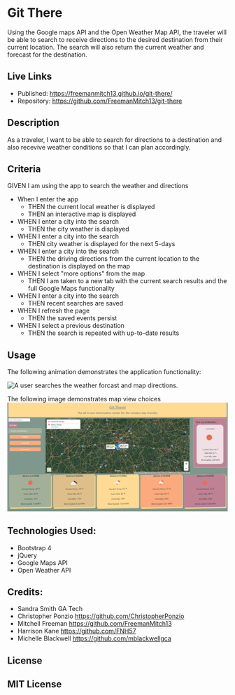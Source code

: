 # Git There
Using the Google maps API and the Open Weather Map API, the traveler will be able to search to receive directions to the desired destination from their current location. The search will also return the current weather and forecast for the destination.  

## Live Links
* Published: https://freemanmitch13.github.io/git-there/ 
* Repository: https://github.com/FreemanMitch13/git-there

## Description
As a traveler, I want to be able to search for directions to a destination and also recevive weather conditions so that I can plan accordingly. 

## Criteria
GIVEN I am using the app to search the weather and directions
* When I enter the app
    * THEN the current local weather is displayed
    * THEN an interactive map is displayed
* WHEN I enter a city into the search
    * THEN the city weather is displayed
* WHEN I enter a city into the search
    * THEN city weather is displayed for the next 5-days
* WHEN I enter a city into the search
    * THEN the driving directions from the current location to the destination is displayed on the map
* WHEN I select "more options" from the map
    * THEN I am taken to a new tab with the current search results and the full Google Maps functionality
* WHEN I enter a city into the search
    * THEN recent searches are saved
* WHEN I refresh the page
    * THEN the saved events persist
* WHEN I select a previous destination
    * THEN the search is repeated with up-to-date results

## Usage
The following animation demonstrates the application functionality:

![A user searches the weather forcast and map directions.](./assets/images/git_There.gif)

The following image demonstrates map view choices
![Additional map view choice.](./assets/images/git_There_img2.png)

## Technologies Used:
* Bootstrap 4
* jQuery
* Google Maps API
* Open Weather API

## Credits:
* Sandra Smith GA Tech
* Christopher Ponzio https://github.com/ChristopherPonzio
* Mitchell Freeman https://github.com/FreemanMitch13
* Harrison Kane https://github.com/FNH57
* Michelle Blackwell https://github.com/mblackwellgca

## License
MIT License
---